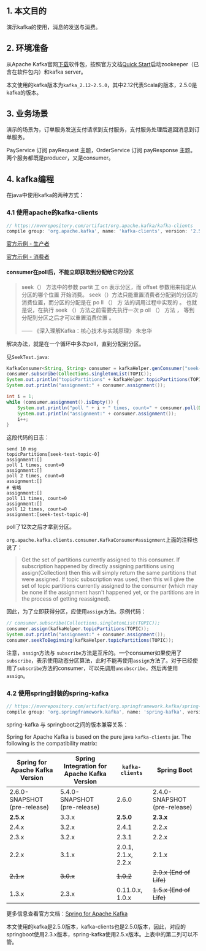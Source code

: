 ## 1. 本文目的

演示kafka的使用，消息的发送与消费。

## 2. 环境准备

从Apache Kafka官网[下载](http://kafka.apache.org/downloads)软件包，按照官方文档[Quick Start]()启动zookeeper（已含在软件包内）和kafka server。

本文使用的kafka版本为`kafka_2.12-2.5.0`，其中2.12代表Scala的版本，2.5.0是kafka的版本。

## 3. 业务场景

演示的场景为，订单服务发送支付请求到支付服务，支付服务处理后返回消息到订单服务。

PayService 订阅 payRequest 主题，OrderService 订阅 payResponse 主题。两个服务都既是producer，又是consumer。

## 4. kafka编程

在java中使用kafka的两种方式：

### 4.1 使用apache的kafka-clients
```groovy
// https://mvnrepository.com/artifact/org.apache.kafka/kafka-clients
compile group: 'org.apache.kafka', name: 'kafka-clients', version: '2.5.0'
```
[官方示例 - 生产者](http://kafka.apache.org/25/javadoc/index.html?org/apache/kafka/clients/producer/KafkaProducer.html)

[官方示例 - 消费者](http://kafka.apache.org/25/javadoc/index.html?org/apache/kafka/clients/producer/KafkaProducer.html)



#### consumer在poll后，不能立即获取到分配给它的分区

> seek（） 方法中的参数 partit 工 on 表示分区，而 offset 参数用来指定从分区的哪个位置
> 开始消费。 seek（）方法只能重置消费者分配到的分区的消费位置，而分区的分配是在 po ll （） 方
> 法的调用过程中实现的 。 也就是说，在执行 seek （）方法之前需要先执行一次 p oll （） 方法 ， 等到
> 分配到分区之后才可以重置消费位置 。
>
> —— 《深入理解Kafka：核心技术与实践原理》 朱忠华

解决办法，就是在一个循环中多次poll，直到分配到分区。

见`SeekTest.java`:

```java
KafkaConsumer<String, String> consumer = kafkaHelper.genConsumer("seek-test_g_1", "c_1");
consumer.subscribe(Collections.singletonList(TOPIC));
System.out.println("topicPartitions" + kafkaHelper.topicPartitions(TOPIC));
System.out.println("assignment:" + consumer.assignment());

int i = 1;
while (consumer.assignment().isEmpty()) {
    System.out.println("poll " + i + " times, count=" + consumer.poll(Duration.ofMillis(100)).count());
    System.out.println("assignment:" + consumer.assignment());
    i++;
}
```

这段代码的日志：

```
send 10 msg
topicPartitions[seek-test-topic-0]
assignment:[]
poll 1 times, count=0
assignment:[]
poll 2 times, count=0
assignment:[]
# 省略
assignment:[]
poll 11 times, count=0
assignment:[]
poll 12 times, count=0
assignment:[seek-test-topic-0]

```

poll了12次之后才拿到分区。

`org.apache.kafka.clients.consumer.KafkaConsumer#assignment`上面的注释也说了：

> Get the set of partitions currently assigned to this consumer. If subscription happened by directly assigning partitions using assign(Collection) then this will simply return the same partitions that were assigned. If topic subscription was used, then this will give the set of topic partitions currently assigned to the consumer (which may be none if the assignment hasn't happened yet, or the partitions are in the process of getting reassigned).

因此，为了立即获得分区，应使用`assign`方法。示例代码：

```java
// consumer.subscribe(Collections.singletonList(TOPIC));
consumer.assign(kafkaHelper.topicPartitions(TOPIC));
System.out.println("assignment:" + consumer.assignment());
consumer.seekToBeginning(kafkaHelper.topicPartitions(TOPIC));
```



注意，`assign`方法与 `subscribe`方法是互斥的。一个consumer如果使用了`subscribe`，表示使用动态分区算法，此时不能再使用`assign`方法了。对于已经使用了`subscribe`方法的consumer，可以先调用`unsubscribe`，然后再使用`assign`。









### 4.2 使用spring封装的spring-kafka

```groovy
// https://mvnrepository.com/artifact/org.springframework.kafka/spring-kafka
compile group: 'org.springframework.kafka', name: 'spring-kafka', version: '2.5.3.RELEASE'
```

spring-kafka 与 springboot之间的版本兼容关系：

Spring for Apache Kafka is based on the pure java `kafka-clients` jar. The following is the compatibility matrix:

| Spring for Apache Kafka Version | Spring Integration for Apache Kafka Version | `kafka-clients`     | Spring Boot                  |
| ------------------------------- | ------------------------------------------- | ------------------- | ---------------------------- |
| 2.6.0-SNAPSHOT (pre-release)    | 5.4.0-SNAPSHOT (pre-release)                | 2.6.0               | 2.4.0-SNAPSHOT (pre-release) |
| **2.5.x**                       | 3.3.x                                       | **2.5.0**           | **2.3.x**                    |
| 2.4.x                           | 3.2.x                                       | 2.4.1               | 2.2.x                        |
| 2.3.x                           | 3.2.x                                       | 2.3.1               | 2.2.x                        |
| 2.2.x                           | 3.1.x                                       | 2.0.1, 2.1.x, 2.2.x | 2.1.x                        |
| ~~2.1.x~~                       | ~~3.0.x~~                                   | ~~1.0.2~~           | ~~2.0.x (End of Life)~~      |
| 1.3.x                           | 2.3.x                                       | 0.11.0.x, 1.0.x     | ~~1.5.x (End of Life)~~      |

更多信息查看官方文档：[Spring for Apache Kafka](https://spring.io/projects/spring-kafka)

本文使用的kafka是2.5.0版本，kafka-clients也是2.5.0版本，因此，对应的springboot使用2.3.x版本，spring-kafka使用2.5.x版本。上表中的第二列可以不管。

